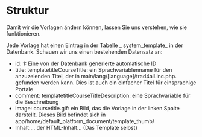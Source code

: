
# Struktur

Damit wir die Vorlagen ändern können, lassen Sie uns verstehen, wie sie funktionieren.

Jede Vorlage hat einen Eintrag in der Tabelle _ system\_template_ in der Datenbank. Schauen wir uns einen bestehenden Datensatz an:

* id: 1: Eine von der Datenbank generierte automatische ID
* title: templatetitleCourseTitle: ein Sprachvariablenname für den anzuzeienden Titel, der in main/lang/\[language\]/trad4all.inc.php. gefunden werden kann. Dies ist auch ein einfacher Titel für einsprachige Portale
* comment: templatetitleCourseTitleDescription: eine Sprachvariable für die Beschreibung
* image: coursetitle.gif: ein Bild, das die Vorlage in der linken Spalte darstellt. Dieses Bild befindet sich in app/home/default\_platform\_document/template\_thumb/
* Inhalt:... der HTML-Inhalt... \(Das Template selbst\)